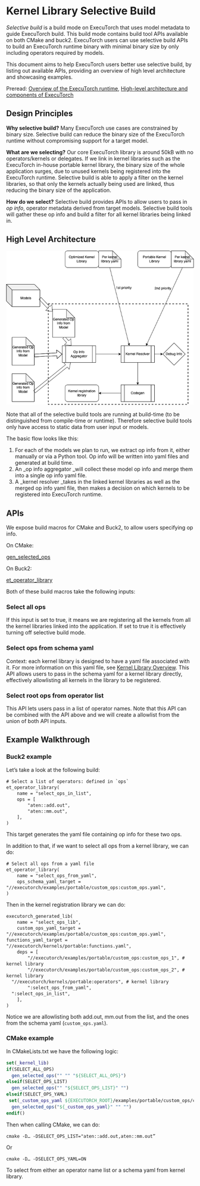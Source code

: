 # Kernel Library Selective Build

_Selective build_ is a build mode on ExecuTorch that uses model metadata to guide ExecuTorch build. This build mode contains build tool APIs available on both CMake and buck2. ExecuTorch users can use selective build APIs to build an ExecuTorch runtime binary with minimal binary size by only including operators required by models.

This document aims to help ExecuTorch users better use selective build, by listing out available APIs, providing an overview of high level architecture and showcasing examples.

Preread: [Overview of the ExecuTorch runtime](./runtime-overview.md), [High-level architecture and components of ExecuTorch](./getting-started-architecture.md)


## Design Principles

**Why selective build?** Many ExecuTorch use cases are constrained by binary size. Selective build can reduce the binary size of the ExecuTorch runtime without compromising support for a target model.

**What are we selecting?** Our core ExecuTorch library is around 50kB with no operators/kernels or delegates. If we link in kernel libraries such as the ExecuTorch in-house portable kernel library, the binary size of the whole application surges, due to unused kernels being registered into the ExecuTorch runtime. Selective build is able to apply a filter on the kernel libraries, so that only the kernels actually being used are linked, thus reducing the binary size of the application.

**How do we select?** Selective build provides APIs to allow users to pass in _op info_, operator metadata derived from target models. Selective build tools will gather these op info and build a filter for all kernel libraries being linked in.


## High Level Architecture



![](./_static/img/kernel-library-selective-build.png)


Note that all of the selective build tools are running at build-time (to be distinguished from compile-time or runtime). Therefore selective build tools only have access to static data from user input or models.

The basic flow looks like this:



1. For each of the models we plan to run, we extract op info from it, either manually or via a Python tool. Op info will be written into yaml files and generated at build time.
2. An _op info aggregator _will collect these model op info and merge them into a single op info yaml file.
3. A _kernel resolver _takes in the linked kernel libraries as well as the merged op info yaml file, then makes a decision on which kernels to be registered into ExecuTorch runtime.


## APIs

We expose build macros for CMake and Buck2, to allow users specifying op info.

On CMake:

[gen_selected_ops](https://github.com/pytorch/executorch/blob/main/build/Codegen.cmake#L12)

On Buck2:

[et_operator_library](https://github.com/pytorch/executorch/blob/main/shim/xplat/executorch/codegen/codegen.bzl#L44C21-L44C21)

Both of these build macros take the following inputs:


### Select all ops

If this input is set to true, it means we are registering all the kernels from all the kernel libraries linked into the application. If set to true it is effectively turning off selective build mode.


### Select ops from schema yaml

Context: each kernel library is designed to have a yaml file associated with it. For more information on this yaml file, see [Kernel Library Overview](./kernel-library-overview.md). This API allows users to pass in the schema yaml for a kernel library directly, effectively allowlisting all kernels in the library to be registered.


### Select root ops from operator list

This API lets users pass in a list of operator names. Note that this API can be combined with the API above and we will create a allowlist from the union of both API inputs.


## Example Walkthrough


### Buck2 example

Let’s take a look at the following build:

```
# Select a list of operators: defined in `ops`
et_operator_library(
    name = "select_ops_in_list",
    ops = [
        "aten::add.out",
        "aten::mm.out",
    ],
)
```
This target generates the yaml file containing op info for these two ops.

In addition to that, if we want to select all ops from a kernel library, we can do:

```
# Select all ops from a yaml file
et_operator_library(
    name = "select_ops_from_yaml",
    ops_schema_yaml_target = "//executorch/examples/portable/custom_ops:custom_ops.yaml",
)
```
Then in the kernel registration library we can do:
```
executorch_generated_lib(
    name = "select_ops_lib",
    custom_ops_yaml_target = "//executorch/examples/portable/custom_ops:custom_ops.yaml",
functions_yaml_target = "//executorch/kernels/portable:functions.yaml",
    deps = [
        "//executorch/examples/portable/custom_ops:custom_ops_1", # kernel library
        "//executorch/examples/portable/custom_ops:custom_ops_2", # kernel library
  "//executorch/kernels/portable:operators", # kernel library
        ":select_ops_from_yaml",
  ":select_ops_in_list",
    ],
)
```
Notice we are allowlisting both add.out, mm.out from the list, and the ones from the schema yaml (`custom_ops.yaml`).


### CMake example

In CMakeLists.txt we have the following logic:
```cmake
set(_kernel_lib)
if(SELECT_ALL_OPS)
  gen_selected_ops("" "" "${SELECT_ALL_OPS}")
elseif(SELECT_OPS_LIST)
  gen_selected_ops("" "${SELECT_OPS_LIST}" "")
elseif(SELECT_OPS_YAML)
 set(_custom_ops_yaml ${EXECUTORCH_ROOT}/examples/portable/custom_ops/custom_ops.yaml)
  gen_selected_ops("${_custom_ops_yaml}" "" "")
endif()
```
Then when calling CMake, we can do:

```
cmake -D… -DSELECT_OPS_LIST="aten::add.out,aten::mm.out”
```

Or

```
cmake -D… -DSELECT_OPS_YAML=ON
```

To select from either an operator name list or a schema yaml from kernel library.
